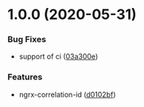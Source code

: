 # 1.0.0 (2020-05-31)

### Bug Fixes

-   support of ci ([03a300e](https://github.com/satanTime/ngrx-correlation-id/commit/03a300e006b379455e3e98b1f7062ef7ecb8df00))

### Features

-   ngrx-correlation-id ([d0102bf](https://github.com/satanTime/ngrx-correlation-id/commit/d0102bff07796c5a2ba3be4f4f248a97991857c6))
